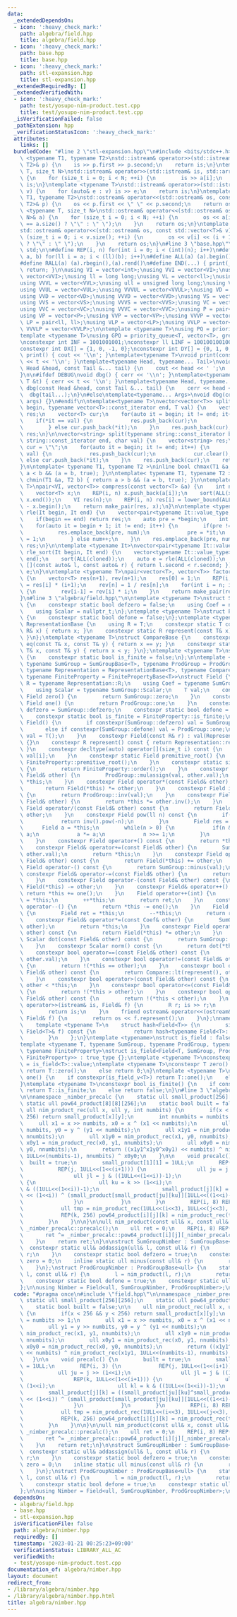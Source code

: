 ```yaml
---
data:
  _extendedDependsOn:
  - icon: ':heavy_check_mark:'
    path: algebra/field.hpp
    title: algebra/field.hpp
  - icon: ':heavy_check_mark:'
    path: base.hpp
    title: base.hpp
  - icon: ':heavy_check_mark:'
    path: stl-expansion.hpp
    title: stl-expansion.hpp
  _extendedRequiredBy: []
  _extendedVerifiedWith:
  - icon: ':heavy_check_mark:'
    path: test/yosupo-nim-product.test.cpp
    title: test/yosupo-nim-product.test.cpp
  _isVerificationFailed: false
  _pathExtension: hpp
  _verificationStatusIcon: ':heavy_check_mark:'
  attributes:
    links: []
  bundledCode: "#line 2 \"stl-expansion.hpp\"\n#include <bits/stdc++.h>\n\ntemplate\
    \ <typename T1, typename T2>\nstd::istream& operator>>(std::istream& is, std::pair<T1,\
    \ T2>& p) {\n    is >> p.first >> p.second;\n    return is;\n}\ntemplate <typename\
    \ T, size_t N>\nstd::istream& operator>>(std::istream& is, std::array<T, N>& a)\
    \ {\n    for (size_t i = 0; i < N; ++i) {\n        is >> a[i];\n    }\n    return\
    \ is;\n}\ntemplate <typename T>\nstd::istream& operator>>(std::istream& is, std::vector<T>&\
    \ v) {\n    for (auto& e : v) is >> e;\n    return is;\n}\ntemplate <typename\
    \ T1, typename T2>\nstd::ostream& operator<<(std::ostream& os, const std::pair<T1,\
    \ T2>& p) {\n    os << p.first << \" \" << p.second;\n    return os;\n}\ntemplate\
    \ <typename T, size_t N>\nstd::ostream& operator<<(std::ostream& os, const std::array<T,\
    \ N>& a) {\n    for (size_t i = 0; i < N; ++i) {\n        os << a[i] << (i + 1\
    \ == a.size() ? \"\" : \" \");\n    }\n    return os;\n}\ntemplate <typename T>\n\
    std::ostream& operator<<(std::ostream& os, const std::vector<T>& v) {\n    for\
    \ (size_t i = 0; i < v.size(); ++i) {\n        os << v[i] << (i + 1 == v.size()\
    \ ? \"\" : \" \");\n    }\n    return os;\n}\n#line 3 \"base.hpp\"\nusing namespace\
    \ std;\n\n#define REP(i, n) for(int i = 0; i < (int)(n); i++)\n#define FOR(i,\
    \ a, b) for(ll i = a; i < (ll)(b); i++)\n#define ALL(a) (a).begin(),(a).end()\n\
    #define RALL(a) (a).rbegin(),(a).rend()\n#define END(...) { print(__VA_ARGS__);\
    \ return; }\n\nusing VI = vector<int>;\nusing VVI = vector<VI>;\nusing VVVI =\
    \ vector<VVI>;\nusing ll = long long;\nusing VL = vector<ll>;\nusing VVL = vector<VL>;\n\
    using VVVL = vector<VVL>;\nusing ull = unsigned long long;\nusing VUL = vector<ull>;\n\
    using VVUL = vector<VUL>;\nusing VVVUL = vector<VVUL>;\nusing VD = vector<double>;\n\
    using VVD = vector<VD>;\nusing VVVD = vector<VVD>;\nusing VS = vector<string>;\n\
    using VVS = vector<VS>;\nusing VVVS = vector<VVS>;\nusing VC = vector<char>;\n\
    using VVC = vector<VC>;\nusing VVVC = vector<VVC>;\nusing P = pair<int, int>;\n\
    using VP = vector<P>;\nusing VVP = vector<VP>;\nusing VVVP = vector<VVP>;\nusing\
    \ LP = pair<ll, ll>;\nusing VLP = vector<LP>;\nusing VVLP = vector<VLP>;\nusing\
    \ VVVLP = vector<VVLP>;\n\ntemplate <typename T>\nusing PQ = priority_queue<T>;\n\
    template <typename T>\nusing GPQ = priority_queue<T, vector<T>, greater<T>>;\n\
    \nconstexpr int INF = 1001001001;\nconstexpr ll LINF = 1001001001001001001ll;\n\
    constexpr int DX[] = {1, 0, -1, 0};\nconstexpr int DY[] = {0, 1, 0, -1};\n\nvoid\
    \ print() { cout << '\\n'; }\ntemplate<typename T>\nvoid print(const T &t) { cout\
    \ << t << '\\n'; }\ntemplate<typename Head, typename... Tail>\nvoid print(const\
    \ Head &head, const Tail &... tail) {\n    cout << head << ' ';\n    print(tail...);\n\
    }\n\n#ifdef DEBUG\nvoid dbg() { cerr << '\\n'; }\ntemplate<typename T>\nvoid dbg(const\
    \ T &t) { cerr << t << '\\n'; }\ntemplate<typename Head, typename... Tail>\nvoid\
    \ dbg(const Head &head, const Tail &... tail) {\n    cerr << head << ' ';\n  \
    \  dbg(tail...);\n}\n#else\ntemplate<typename... Args>\nvoid dbg(const Args &...\
    \ args) {}\n#endif\n\ntemplate<typename T>\nvector<vector<T>> split(typename vector<T>::const_iterator\
    \ begin, typename vector<T>::const_iterator end, T val) {\n    vector<vector<T>>\
    \ res;\n    vector<T> cur;\n    for(auto it = begin; it != end; it++) {\n    \
    \    if(*it == val) {\n            res.push_back(cur);\n            cur.clear();\n\
    \        } else cur.push_back(*it);\n    }\n    res.push_back(cur);\n    return\
    \ res;\n}\n\nvector<string> split(typename string::const_iterator begin, typename\
    \ string::const_iterator end, char val) {\n    vector<string> res;\n    string\
    \ cur = \"\";\n    for(auto it = begin; it != end; it++) {\n        if(*it ==\
    \ val) {\n            res.push_back(cur);\n            cur.clear();\n        }\
    \ else cur.push_back(*it);\n    }\n    res.push_back(cur);\n    return res;\n\
    }\n\ntemplate< typename T1, typename T2 >\ninline bool chmax(T1 &a, T2 b) { return\
    \ a < b && (a = b, true); }\n\ntemplate< typename T1, typename T2 >\ninline bool\
    \ chmin(T1 &a, T2 b) { return a > b && (a = b, true); }\n\ntemplate <typename\
    \ T>\npair<VI, vector<T>> compress(const vector<T> &a) {\n    int n = a.size();\n\
    \    vector<T> x;\n    REP(i, n) x.push_back(a[i]);\n    sort(ALL(x)); x.erase(unique(ALL(x)),\
    \ x.end());\n    VI res(n);\n    REP(i, n) res[i] = lower_bound(ALL(x), a[i])\
    \ - x.begin();\n    return make_pair(res, x);\n}\n\ntemplate <typename It>\nauto\
    \ rle(It begin, It end) {\n    vector<pair<typename It::value_type, int>> res;\n\
    \    if(begin == end) return res;\n    auto pre = *begin;\n    int num = 1;\n\
    \    for(auto it = begin + 1; it != end; it++) {\n        if(pre != *it) {\n \
    \           res.emplace_back(pre, num);\n            pre = *it;\n            num\
    \ = 1;\n        } else num++;\n    }\n    res.emplace_back(pre, num);\n    return\
    \ res;\n}\n\ntemplate <typename It>\nvector<pair<typename It::value_type, int>>\
    \ rle_sort(It begin, It end) {\n    vector<typename It::value_type> cloned(begin,\
    \ end);\n    sort(ALL(cloned));\n    auto e = rle(ALL(cloned));\n    sort(ALL(e),\
    \ [](const auto& l, const auto& r) { return l.second < r.second; });\n    return\
    \ e;\n}\n\ntemplate <typename T>\npair<vector<T>, vector<T>> factorial(int n)\
    \ {\n    vector<T> res(n+1), rev(n+1);\n    res[0] = 1;\n    REP(i, n) res[i+1]\
    \ = res[i] * (i+1);\n    rev[n] = 1 / res[n];\n    for(int i = n; i > 0; i--)\
    \ {\n        rev[i-1] = rev[i] * i;\n    }\n    return make_pair(res, rev);\n\
    }\n#line 3 \"algebra/field.hpp\"\n\ntemplate <typename T>\nstruct SumGroupBase\
    \ {\n    constexpr static bool defzero = false;\n    using Coef = nullptr_t;\n\
    \    using Scalar = nullptr_t;\n};\ntemplate <typename T>\nstruct ProdGroupBase\
    \ {\n    constexpr static bool defone = false;\n};\ntemplate <typename T>\nstruct\
    \ RepresentationBase {\n    using R = T;\n    constexpr static T construct(const\
    \ R& x) { return x; }\n    constexpr static R represent(const T& x) { return x;\
    \ }\n};\ntemplate <typename T>\nstruct CompareBase {\n    constexpr static bool\
    \ eq(const T& x, const T& y) { return x == y; }\n    constexpr static bool lt(const\
    \ T& x, const T& y) { return x < y; }\n};\ntemplate <typename T>\nstruct FinitePropertyBase\
    \ {\n    constexpr static bool is_finite = false;\n};\n\ntemplate <typename T,\
    \ typename SumGroup = SumGroupBase<T>, typename ProdGroup = ProdGroupBase<T>,\
    \ typename Representation = RepresentationBase<T>, typename Compare = CompareBase<T>,\
    \ typename FiniteProperty = FinitePropertyBase<T>>\nstruct Field {\n    using\
    \ R = typename Representation::R;\n    using Coef = typename SumGroup::Coef;\n\
    \    using Scalar = typename SumGroup::Scalar;\n    T val;\n    constexpr static\
    \ Field zero() {\n        return SumGroup::zero;\n    }\n    constexpr static\
    \ Field one() {\n        return ProdGroup::one;\n    }\n    constexpr static bool\
    \ defzero = SumGroup::defzero;\n    constexpr static bool defone = ProdGroup::defone;\n\
    \    constexpr static bool is_finite = FiniteProperty::is_finite;\n    constexpr\
    \ Field() {\n        if constexpr(SumGroup::defzero) val = SumGroup::zero;\n \
    \       else if constexpr(SumGroup::defone) val = ProdGroup::one;\n        else\
    \ val = T();\n    }\n    constexpr Field(const R& r) : val(Representation::construct(r))\
    \ {}\n    constexpr R represent() const { return Representation::represent(val);\
    \ }\n    constexpr decltype(auto) operator[](size_t i) const {\n        return\
    \ val[i];\n    }\n    constexpr static Field premitive_root() {\n        return\
    \ FiniteProperty::premitive_root();\n    }\n    constexpr static size_t order()\
    \ {\n        return FiniteProperty::order();\n    }\n    constexpr Field& operator*=(const\
    \ Field& other) {\n        ProdGroup::mulassign(val, other.val);\n        return\
    \ *this;\n    }\n    constexpr Field operator*(const Field& other) const {\n \
    \       return Field(*this) *= other;\n    }\n    constexpr Field inv() const\
    \ {\n        return ProdGroup::inv(val);\n    }\n    constexpr Field& operator/=(const\
    \ Field& other) {\n        return *this *= other.inv();\n    }\n    constexpr\
    \ Field operator/(const Field& other) const {\n        return Field(*this) /=\
    \ other;\n    }\n    constexpr Field pow(ll n) const {\n        if(n < 0) {\n\
    \            return inv().pow(-n);\n        }\n        Field res = one();\n  \
    \      Field a = *this;\n        while(n > 0) {\n            if(n & 1) res *=\
    \ a;\n            a *= a;\n            n >>= 1;\n        }\n        return res;\n\
    \    }\n    constexpr Field operator+() const {\n        return *this;\n    }\n\
    \    constexpr Field& operator+=(const Field& other) {\n        SumGroup::addassign(val,\
    \ other.val);\n        return *this;\n    }\n    constexpr Field operator+(const\
    \ Field& other) const {\n        return Field(*this) += other;\n    }\n    constexpr\
    \ Field operator-() const {\n        return SumGroup::minus(val);\n    }\n   \
    \ constexpr Field& operator-=(const Field& other) {\n        return *this += -other;\n\
    \    }\n    constexpr Field operator-(const Field& other) const {\n        return\
    \ Field(*this) -= other;\n    }\n    constexpr Field& operator++() {\n       \
    \ return *this += one();\n    }\n    Field operator++(int) {\n        Field ret\
    \ = *this;\n        ++*this;\n        return ret;\n    }\n    constexpr Field&\
    \ operator--() {\n        return *this -= one();\n    }\n    Field operator--(int)\
    \ {\n        Field ret = *this;\n        --*this;\n        return ret;\n    }\n\
    \    constexpr Field& operator*=(const Coef& other) {\n        SumGroup::coefassign(val,\
    \ other);\n        return *this;\n    }\n    constexpr Field operator*(const Coef&\
    \ other) const {\n        return Field(*this) *= other;\n    }\n    constexpr\
    \ Scalar dot(const Field& other) const {\n        return SumGroup::dot(val, other.val);\n\
    \    }\n    constexpr Scalar norm() const {\n        return dot(*this);\n    }\n\
    \    constexpr bool operator==(const Field& other) const {\n        return Compare::eq(val,\
    \ other.val);\n    }\n    constexpr bool operator!=(const Field& other) const\
    \ {\n        return !(*this == other);\n    }\n    constexpr bool operator<(const\
    \ Field& other) const {\n        return Compare::lt(represent(), other.represent());\n\
    \    }\n    constexpr bool operator>(const Field& other) const {\n        return\
    \ other < *this;\n    }\n    constexpr bool operator<=(const Field& other) const\
    \ {\n        return !(*this > other);\n    }\n    constexpr bool operator>=(const\
    \ Field& other) const {\n        return !(*this < other);\n    }\n    friend istream&\
    \ operator>>(istream& is, Field& f) {\n        R r; is >> r;\n        f = r;\n\
    \        return is;\n    }\n    friend ostream& operator<<(ostream& os, const\
    \ Field& f) {\n        return os << f.represent();\n    }\n};\nnamespace std {\n\
    \    template <typename T>\n    struct hash<Field<T>> {\n        size_t operator()(const\
    \ Field<T>& f) const {\n            return hash<typename Field<T>::R>()(f.represent());\n\
    \        }\n    };\n}\ntemplate <typename>\nstruct is_field : false_type {};\n\
    template <typename T, typename SumGroup, typename ProdGroup, typename Representation,\
    \ typename FiniteProperty>\nstruct is_field<Field<T, SumGroup, ProdGroup, Representation,\
    \ FiniteProperty>> : true_type {};\ntemplate <typename T>\nconstexpr bool is_field_v\
    \ = is_field<T>::value;\ntemplate <typename T>\nconstexpr T zero() {\n    if constexpr(is_field_v<T>)\
    \ return T::zero();\n    else return 0;\n}\ntemplate <typename T>\nconstexpr T\
    \ one() {\n    if constexpr(is_field_v<T>) return T::one();\n    else return 1;\n\
    }\ntemplate <typename T>\nconstexpr bool is_finite() {\n    if constexpr(is_field_v<T>)\
    \ return T::is_finite;\n    else return false;\n}\n#line 3 \"algebra/nimber.hpp\"\
    \n\nnamespace _nimber_precalc {\n    static ull small_product[256][256];\n   \
    \ static ull pow64_product[8][8][256];\n    static bool built = false;\n\n   \
    \ ull nim_product_rec(ull x, ull y, int numbits) {\n        if(x < 256 && y <\
    \ 256) return small_product[x][y];\n        int nnumbits = numbits >> 1;\n   \
    \     ull x1 = x >> numbits, x0 = x ^ (x1 << numbits);\n        ull y1 = y >>\
    \ numbits, y0 = y ^ (y1 << numbits);\n        ull x1y1 = nim_product_rec(x1, y1,\
    \ nnumbits);\n        ull x1y0 = nim_product_rec(x1, y0, nnumbits);\n        ull\
    \ x0y1 = nim_product_rec(x0, y1, nnumbits);\n        ull x0y0 = nim_product_rec(x0,\
    \ y0, nnumbits);\n        return ((x1y1^x1y0^x0y1) << numbits) ^ nim_product_rec(x1y1,\
    \ 1ULL<<(numbits-1), nnumbits) ^ x0y0;\n    }\n\n    void precalc() {\n      \
    \  built = true;\n        small_product[1][1] = 1ULL;\n        REP(i, 3) {\n \
    \           REP(j, 1ULL<<(1<<(i+1))) {\n                ull ju = j >> (1<<i);\n\
    \                ull jl = j & ((1ULL<<(1<<i))-1);\n                REP(k, 1ULL<<(1<<(i+1)))\
    \ {\n                    ull ku = k >> (1<<i);\n                    ull kl = k\
    \ & ((1ULL<<(1<<i))-1);\n                    small_product[j][k] = ((small_product[ju][ku]^small_product[jl][ku]^small_product[ju][kl])\
    \ << (1<<i)) ^ (small_product[small_product[ju][ku]][1ULL<<((1<<i)-1)]^small_product[jl][kl]);\n\
    \                }\n            }\n        }\n        REP(i, 8) REP(j, 8) {\n\
    \            ull tmp = nim_product_rec(1ULL<<(i<<3), 1ULL<<(j<<3), 1ULL<<5);\n\
    \            REP(k, 256) pow64_product[i][j][k] = nim_product_rec(tmp, k, 1ULL<<5);\n\
    \        }\n    }\n\n}\n\null nim_product(const ull& x, const ull& y) {\n    if(!_nimber_precalc::built)\
    \ _nimber_precalc::precalc();\n    ull ret = 0;\n    REP(i, 8) REP(j, 8) {\n \
    \       ret ^= _nimber_precalc::pow64_product[i][j][_nimber_precalc::small_product[(x>>(i<<3))&255][(y>>(j<<3))&255]];\n\
    \    }\n    return ret;\n}\n\nstruct SumGroupNimber : SumGroupBase<ull> {\n  \
    \  constexpr static ull& addassign(ull& l, const ull& r) {\n        return l ^=\
    \ r;\n    }\n    constexpr static bool defzero = true;\n    constexpr static ull\
    \ zero = 0;\n    inline static ull minus(const ull& r) {\n        return r;\n\
    \    }\n};\nstruct ProdGroupNimber : ProdGroupBase<ull> {\n    static ull& mulassign(ull&\
    \ l, const ull& r) {\n        l = nim_product(l, r);\n        return l;\n    }\n\
    \    constexpr static bool defone = true;\n    constexpr static ull one = 1;\n\
    };\n\nusing Nimber = Field<ull, SumGroupNimber, ProdGroupNimber>;\n"
  code: "#pragma once\n#include \"field.hpp\"\n\nnamespace _nimber_precalc {\n   \
    \ static ull small_product[256][256];\n    static ull pow64_product[8][8][256];\n\
    \    static bool built = false;\n\n    ull nim_product_rec(ull x, ull y, int numbits)\
    \ {\n        if(x < 256 && y < 256) return small_product[x][y];\n        int nnumbits\
    \ = numbits >> 1;\n        ull x1 = x >> numbits, x0 = x ^ (x1 << numbits);\n\
    \        ull y1 = y >> numbits, y0 = y ^ (y1 << numbits);\n        ull x1y1 =\
    \ nim_product_rec(x1, y1, nnumbits);\n        ull x1y0 = nim_product_rec(x1, y0,\
    \ nnumbits);\n        ull x0y1 = nim_product_rec(x0, y1, nnumbits);\n        ull\
    \ x0y0 = nim_product_rec(x0, y0, nnumbits);\n        return ((x1y1^x1y0^x0y1)\
    \ << numbits) ^ nim_product_rec(x1y1, 1ULL<<(numbits-1), nnumbits) ^ x0y0;\n \
    \   }\n\n    void precalc() {\n        built = true;\n        small_product[1][1]\
    \ = 1ULL;\n        REP(i, 3) {\n            REP(j, 1ULL<<(1<<(i+1))) {\n     \
    \           ull ju = j >> (1<<i);\n                ull jl = j & ((1ULL<<(1<<i))-1);\n\
    \                REP(k, 1ULL<<(1<<(i+1))) {\n                    ull ku = k >>\
    \ (1<<i);\n                    ull kl = k & ((1ULL<<(1<<i))-1);\n            \
    \        small_product[j][k] = ((small_product[ju][ku]^small_product[jl][ku]^small_product[ju][kl])\
    \ << (1<<i)) ^ (small_product[small_product[ju][ku]][1ULL<<((1<<i)-1)]^small_product[jl][kl]);\n\
    \                }\n            }\n        }\n        REP(i, 8) REP(j, 8) {\n\
    \            ull tmp = nim_product_rec(1ULL<<(i<<3), 1ULL<<(j<<3), 1ULL<<5);\n\
    \            REP(k, 256) pow64_product[i][j][k] = nim_product_rec(tmp, k, 1ULL<<5);\n\
    \        }\n    }\n\n}\n\null nim_product(const ull& x, const ull& y) {\n    if(!_nimber_precalc::built)\
    \ _nimber_precalc::precalc();\n    ull ret = 0;\n    REP(i, 8) REP(j, 8) {\n \
    \       ret ^= _nimber_precalc::pow64_product[i][j][_nimber_precalc::small_product[(x>>(i<<3))&255][(y>>(j<<3))&255]];\n\
    \    }\n    return ret;\n}\n\nstruct SumGroupNimber : SumGroupBase<ull> {\n  \
    \  constexpr static ull& addassign(ull& l, const ull& r) {\n        return l ^=\
    \ r;\n    }\n    constexpr static bool defzero = true;\n    constexpr static ull\
    \ zero = 0;\n    inline static ull minus(const ull& r) {\n        return r;\n\
    \    }\n};\nstruct ProdGroupNimber : ProdGroupBase<ull> {\n    static ull& mulassign(ull&\
    \ l, const ull& r) {\n        l = nim_product(l, r);\n        return l;\n    }\n\
    \    constexpr static bool defone = true;\n    constexpr static ull one = 1;\n\
    };\n\nusing Nimber = Field<ull, SumGroupNimber, ProdGroupNimber>;\n"
  dependsOn:
  - algebra/field.hpp
  - base.hpp
  - stl-expansion.hpp
  isVerificationFile: false
  path: algebra/nimber.hpp
  requiredBy: []
  timestamp: '2023-01-21 00:25:23+09:00'
  verificationStatus: LIBRARY_ALL_AC
  verifiedWith:
  - test/yosupo-nim-product.test.cpp
documentation_of: algebra/nimber.hpp
layout: document
redirect_from:
- /library/algebra/nimber.hpp
- /library/algebra/nimber.hpp.html
title: algebra/nimber.hpp
---
```

